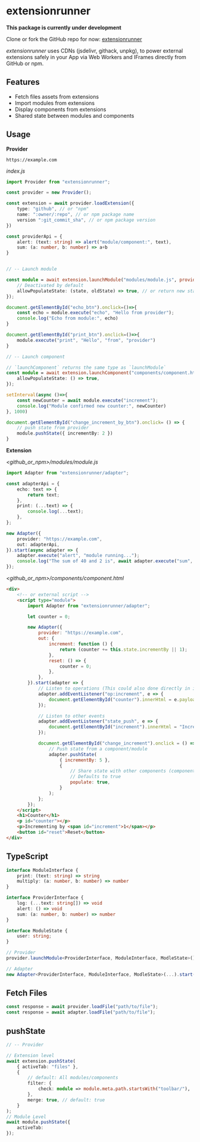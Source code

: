# extensionrunner

**This package is currently under development**

Clone or fork the GitHub repo for now: [extensionrunner](https://github.com/andre-hctulc/extensionrunner)

_extensionrunner_ uses CDNs (jsdelivr, githack, unpkg),
to power external extensions safely in your App via Web Workers and IFrames directly from GitHub or npm.

## Features

-   Fetch files assets from extensions
-   Import modules from extensions
-   Display components from extensions
-   Shared state between modules and components

## Usage

**Provider**

`https://example.com`

_index.js_

```ts
import Provider from "extensionrunner";

const provider = new Provider();

const extension = await provider.loadExtension({
    type: "github", // or "npm"
    name: ":owner/:repo", // or npm package name
    version ":git_commit_sha", // or npm package version
})

const providerApi = {
    alert: (text: string) => alert("module/component:", text),
    sum: (a: number, b: number) => a+b
}


// -- Launch module

const module = await extension.launchModule("modules/module.js", providerApi, {
    // Deactivated by default
    allowPopulateState: (state, oldState) => true, // or return new state
});

document.getElementById("echo_btn").onclick=()=>{
    const echo = module.execute("echo", "Hello from provider");
    console.log("Echo from module:", echo)
}

document.getElementById("print_btn").onclick=()=>{
    module.execute("print", "Hello", "from", "provider")
}

// -- Launch component

// `launchComponent` returns the same type as `launchModule`
const module = await extension.launchComponent("components/component.html", providerApi, {
    allowPopulateState: () => true,
});

setInterval(async ()=>{
    const newCounter = await module.execute("increment");
    console.log("Module confirmed new counter:", newCounter)
}, 1000)

document.getElementById("change_increment_by_btn").onclick= () => {
    // push state from provider
    module.pushState({ incrementBy: 2 })
}
```

**Extension**

_\<github_or_npm\>/modules/module.js_

```ts
import Adapter from "extensionrunner/adapter";

const adapterApi = {
    echo: text => {
        return text;
    },
    print: (...text) => {
        console.log(...text);
    },
};

new Adapter({
    provider: "https://example.com",
    out: adapterApi,
}).start(async adapter => {
    adapter.execute("alert", "module running...");
    console.log("The sum of 40 and 2 is", await adapter.execute("sum", 2, 40));
});
```

_\<github_or_npm\>/components/component.html_

```html
<div>
    <!-- or external script -->
    <script type="module">
        import Adapter from "extensionrunner/adapter";

        let counter = 0;

        new Adapter({
            provider: "https://example.com",
            out: {
                increment: function () {
                    return (counter += this.state.incrementBy || 1);
                },
                reset: () => {
                    counter = 0;
                },
            },
        }).start(adapter => {
            // Listen to operations (This could also done directly in increment)
            adapter.addEventListener("op:increment", e => {
                document.getElementById("counter").innerHtml = e.payload.result + "";
            });

            // Listen to other events
            adapter.addEventListener("state_push", e => {
                document.getElementById("increment").innerHtml = "Incrementing by " + e.payload.incrementBy;
            });

            document.getElementById("change_increment").onclick = () => {
                // Push state from a component/module
                adapter.pushState(
                    { incrementBy: 5 },
                    {
                        // Share state with other components (components with the same path).
                        // Defaults to true
                        populate: true,
                    }
                );
            };
        });
    </script>
    <h1>Counter</h1>
    <p id="counter"></p>
    <p>Incrementing by <span id="increment">1</span></p>
    <button id="reset">Reset</button>
</div>
```

## TypeScript

```ts
interface ModuleInterface {
    print: (text: string) => string
    multiply: (a: number, b: number) => number
}

interface ProviderInterface {
    log: (...text: string[]) => void
    alert: () => void
    sum: (a: number, b: number) => number
}

interface ModuleState {
    user: string;
}

// Provider
provider.launchModule<ProviderInterface, ModuleInterface, ModleState>()

// Adapter
new Adapter<ProviderInterface, ModuleInterface, ModleState>(...).start(...)
```

## Fetch Files

```ts
const response = await provider.loadFile("path/to/file");
const response = await adapter.loadFile("path/to/file");
```

## pushState

```ts
// -- Provider

// Extension level
await extension.pushState(
    { activeTab: "files" },
    {
        // default: All modules/components
        filter: {
            check: module => module.meta.path.startsWith("toolbar/"),
        },
        merge: true, // default: true
    }
);
// Module Level
await module.pushState({
    activeTab:
});
```
